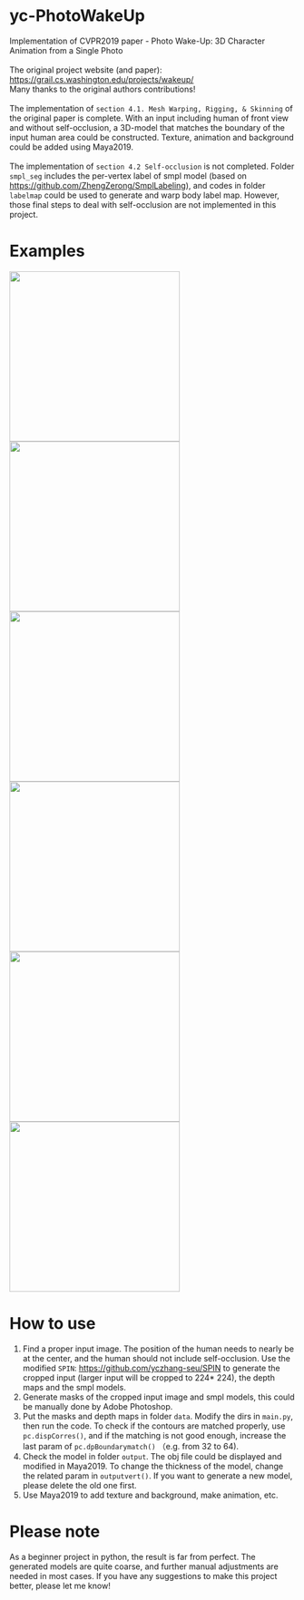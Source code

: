 # yc-PhotoWakeUp
Implementation of CVPR2019 paper - Photo Wake-Up: 3D Character Animation from a Single Photo <br>
<br>
The original project website (and paper): https://grail.cs.washington.edu/projects/wakeup/ <br>
Many thanks to the original authors contributions! <br>
<br>
The implementation of `section 4.1. Mesh Warping, Rigging, & Skinning` of the original paper is complete. With an input including human of front view and without self-occlusion, a 3D-model that matches the boundary of the input human area could be constructed. Texture, animation and background could be added using Maya2019. <br>
<br>
The implementation of `section 4.2 Self-occlusion` is not completed. Folder `smpl_seg` includes the per-vertex label of smpl model (based on https://github.com/ZhengZerong/SmplLabeling), and codes in folder `labelmap` could be used to generate and warp body label map. However, those final steps to deal with self-occlusion are not implemented in this project. <br>
# Examples
<img src="https://github.com/yczhang-seu/yuchen-PhotoWakeUp/raw/master/result/1.png" width="300" height="300" alt=""><img src="https://github.com/yczhang-seu/yuchen-PhotoWakeUp/raw/master/result/WakeUp1_front.gif" width="300" height="300" alt=""> <br>
<img src="https://github.com/yczhang-seu/yuchen-PhotoWakeUp/raw/master/result/5.jpg" width="300" height="300" alt=""><img src="https://github.com/yczhang-seu/yuchen-PhotoWakeUp/raw/master/result/WakeUp5_front.gif" width="300" height="300" alt=""><br>
<img src="https://github.com/yczhang-seu/yuchen-PhotoWakeUp/raw/master/result/7.jpg" width="300" height="300" alt=""><img src="https://github.com/yczhang-seu/yuchen-PhotoWakeUp/raw/master/result/WakeUp7.gif" width="300" height="300" alt="">
<br>

# How to use
1. Find a proper input image. The position of the human needs to nearly be at the center, and the human should not include self-occlusion. Use the modified `SPIN`: https://github.com/yczhang-seu/SPIN to generate the cropped input (larger input will be cropped to 224* 224), the depth maps and the smpl models. 
2. Generate masks of the cropped input image and smpl models, this could be manually done by Adobe Photoshop.<br>
3. Put the masks and depth maps in folder `data`. Modify the dirs in `main.py`, then run the code. To check if the contours are matched properly, use `pc.dispCorres()`, and if the matching is not good enough, increase the last param of `pc.dpBoundarymatch()` （e.g. from 32 to 64).<br>
4. Check the model in folder `output`. The obj file could be displayed and modified in Maya2019. To change the thickness of the model, change the related param in `outputvert()`. If you want to generate a new model, please delete the old one first. <br>
5. Use Maya2019 to add texture and background, make animation, etc.<br> 

# Please note
As a beginner project in python, the result is far from perfect. The generated models are quite coarse, and further manual adjustments are needed in most cases. If you have any suggestions to make this project better, please let me know!
